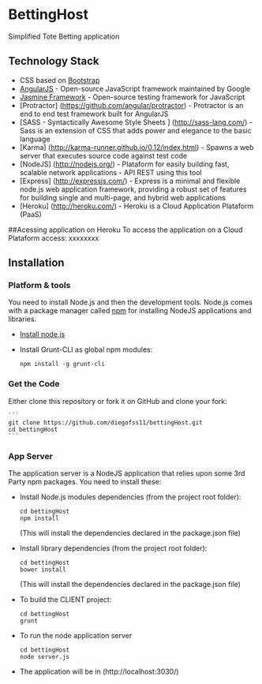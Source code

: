 # BettingHost
Simplified Tote Betting application

## Technology Stack

* CSS based on [Bootstrap](http://getbootstrap.com/)
* [AngularJS](http://www.angularjs.org/) - Open-source JavaScript framework maintained by Google
* [Jasmine Framework](http://jasmine.github.io/) - Open-source testing framework for JavaScript
* [Protractor] (https://github.com/angular/protractor) - Protractor is an end to end test framework built for AngularJS
* [SASS - Syntactically Awesome Style Sheets ] (http://sass-lang.com/) - Sass is an extension of CSS that adds power and elegance to the basic language
* [Karma] (http://karma-runner.github.io/0.12/index.html) -  Spawns a web server that executes source code against test code
* [NodeJS] (http://nodejs.org/) - Plataform for easily building fast, scalable network applications - API REST using this tool
* [Express] (http://expressjs.com/) - Express is a minimal and flexible node.js web application framework, providing a robust set of features for building single and multi-page, and hybrid web applications
* [Heroku] (http://heroku.com/) - Heroku is a Cloud Application Plataform (PaaS)

##Acessing application on Heroku
To access the application on a Cloud Plataform access: xxxxxxxx

## Installation

### Platform & tools

You need to install Node.js and then the development tools. Node.js comes with a package manager called [npm](http://npmjs.org) for installing NodeJS applications and libraries.
* [Install node.js](http://nodejs.org/download/)
* Install Grunt-CLI as global npm modules:

    ```
    npm install -g grunt-cli
    ```

### Get the Code

Either clone this repository or fork it on GitHub and clone your fork:

    ```
    git clone https://github.com/diegofss11/bettingHost.git
    cd bettingHost
    ```

### App Server

The application server is a NodeJS application that relies upon some 3rd Party npm packages.  You need to install these:

* Install Node.js modules dependencies (from the project root folder):

    ```
    cd bettingHost
    npm install
    ```

  (This will install the dependencies declared in the package.json file)

* Install library dependencies (from the project root folder):

    ```
    cd bettingHost
    bower install
    ```

  (This will install the dependencies declared in the package.json file)


* To build the CLIENT project:

    ```
    cd bettingHost
    grunt
    ```
* To run the node application server

    ```
    cd bettingHost
    node server.js
    ```
* The application will be in (http://localhost:3030/)